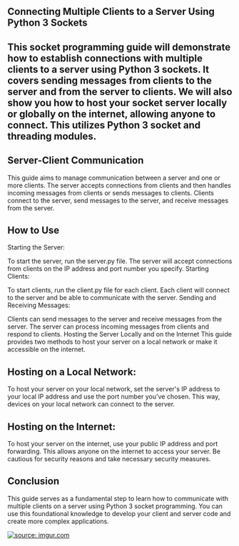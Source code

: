 ## Connecting Multiple Clients to a Server Using Python 3 Sockets
## This socket programming guide will demonstrate how to establish connections with multiple clients to a server using Python 3 sockets. It covers sending messages from clients to the server and from the server to clients. We will also show you how to host your socket server locally or globally on the internet, allowing anyone to connect. This utilizes Python 3 socket and threading modules.

## Server-Client Communication
This guide aims to manage communication between a server and one or more clients. The server accepts connections from clients and then handles incoming messages from clients or sends messages to clients. Clients connect to the server, send messages to the server, and receive messages from the server.

## How to Use
Starting the Server:

To start the server, run the server.py file.
The server will accept connections from clients on the IP address and port number you specify.
Starting Clients:

To start clients, run the client.py file for each client.
Each client will connect to the server and be able to communicate with the server.
Sending and Receiving Messages:

Clients can send messages to the server and receive messages from the server.
The server can process incoming messages from clients and respond to clients.
Hosting the Server Locally and on the Internet
This guide provides two methods to host your server on a local network or make it accessible on the internet.

## Hosting on a Local Network:
To host your server on your local network, set the server's IP address to your local IP address and use the port number you've chosen. This way, devices on your local network can connect to the server.

## Hosting on the Internet:
To host your server on the internet, use your public IP address and port forwarding. This allows anyone on the internet to access your server. Be cautious for security reasons and take necessary security measures.

## Conclusion
This guide serves as a fundamental step to learn how to communicate with multiple clients on a server using Python 3 socket programming. You can use this foundational knowledge to develop your client and server code and create more complex applications.

   <a href="https://imgur.com/inuuhje"><img src="https://i.imgur.com/inuuhje.jpg" title="source: imgur.com" /></a>
